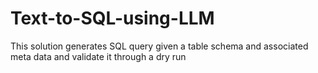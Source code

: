 # Text-to-SQL-using-LLM
This solution generates SQL query given a table schema and associated meta data and validate it through a dry run
